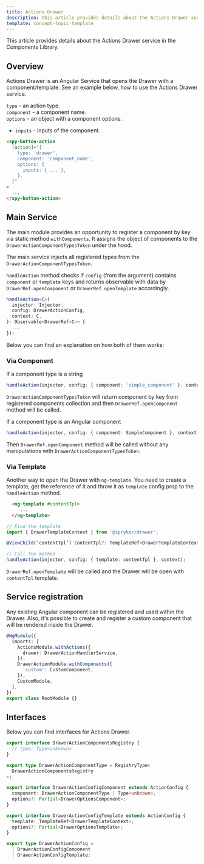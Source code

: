 ```yaml
---
title: Actions Drawer
description: This article provides details about the Actions Drawer service in the Components Library.
template: concept-topic-template
---
```


This article provides details about the Actions Drawer service in the Components Library.

## Overview

Actions Drawer is an Angular Service that opens the Drawer with a component/template.
See an example below, how to use the Actions Drawer service.

`type` - an action type.  
`component` - a component name.  
`options` - an object with a component options.  
  - `inputs` - inputs of the component.  

```html
<spy-button-action
  [action]="{
    type: 'drawer',
    component: 'component_name',
    options: {
      inputs: { ... },
    },
  }"
>
  ...
</spy-button-action>
```

## Main Service

The main module provides an opportunity to register a component by key via static method `withComponents`. 
It assigns the object of components to the `DrawerActionComponentTypesToken` under the hood.

The main service injects all registered types from the `DrawerActionComponentTypesToken`.

`handleAction` method checks if `config` (from the argument) contains `component` or `template` keys and returns observable 
with data by `DrawerRef.openComponent` or `DrawerRef.openTemplate` accordingly.

```ts
handleAction<C>(
  injector: Injector,
  config: DrawerActionConfig,
  context: C,
): Observable<DrawerRef<C>> {
  ...
});
```

Below you can find an explanation on how both of them works:

### Via Component

If a component type is a string

```ts
handleAction(injector, config: { component: 'simple_component' }, context);
```

`DrawerActionComponentTypesToken` will return component by key from registered components collection 
and then `DrawerRef.openComponent` method will be called.

If a component type is an Angular component

```ts
handleAction(injector, config: { component: SimpleComponent }, context);
```

Then `DrawerRef.openComponent` method will be called without any manipulations with `DrawerActionComponentTypesToken`.

### Via Template

Another way to open the Drawer with `ng-template`. You need to create a template, get the reference of it and throw it as `template` config prop to the `handleAction` method.

```html
  <ng-template #contentTpl>
     ...
  </ng-template>
```

```ts
// Find the template
import { DrawerTemplateContext } from '@spryker/drawer';

@ViewChild(‘contentTpl’) contentTpl?: TemplateRef<DrawerTemplateContext>;

// Call the method 
handleAction(injector, config: { template: contentTpl }, context);
```

`DrawerRef.openTemplate` will be called and the Drawer will be open with `contentTpl` template.

## Service registration

Any existing Angular component can be registered and used within the Drawer.
Also, it's possible to create and register a custom component that will be rendered inside the Drawer.

```ts
@NgModule({
  imports: [
    ActionsModule.withActions({
      drawer: DrawerActionHandlerService,
    }),
    DrawerActionModule.withComponents({
      'custom': CustomComponent,
    }),
    CustomModule,
  ],
})
export class RootModule {}
```

## Interfaces

Below you can find interfaces for Actions Drawer.

```ts
export interface DrawerActionComponentsRegistry {
  // type: Type<unknown>
}

export type DrawerActionComponentType = RegistryType<
  DrawerActionComponentsRegistry
>;

export interface DrawerActionConfigComponent extends ActionConfig {
  component: DrawerActionComponentType | Type<unknown>;
  options?: Partial<DrawerOptionsComponent>;
}

export interface DrawerActionConfigTemplate extends ActionConfig {
  template: TemplateRef<DrawerTemplateContext>;
  options?: Partial<DrawerOptionsTemplate>;
}

export type DrawerActionConfig =
  | DrawerActionConfigComponent
  | DrawerActionConfigTemplate;
```
